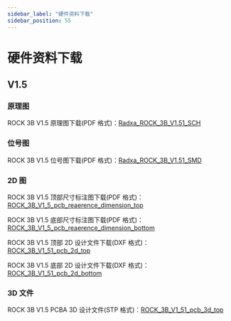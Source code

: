```yaml
---
sidebar_label: "硬件资料下载"
sidebar_position: 55
---
```


# 硬件资料下载

## V1.5

### 原理图

ROCK 3B V1.5 原理图下载(PDF 格式)：[Radxa_ROCK_3B_V1.51_SCH](https://dl.radxa.com/rock3/docs/hw/3b/Radxa_ROCK_3B_V1.51_SCH.pdf)

### 位号图

ROCK 3B V1.5 位号图下载(PDF 格式)：[Radxa_ROCK_3B_V1.51_SMD](https://dl.radxa.com/rock3/docs/hw/3b/Radxa_ROCK_3B_V1.51_SMD.pdf)

### 2D 图

ROCK 3B V1.5 顶部尺寸标注图下载(PDF 格式)：[ROCK_3B_V1_5_pcb_reaerence_dimension_top](https://dl.radxa.com/rock3/docs/hw/3b/ROCK_3B_V1_5_pcb_reference_dimension_top.pdf)

ROCK 3B V1.5 底部尺寸标注图下载(PDF 格式)：[ROCK_3B_V1_5_pcb_reaerence_dimension_bottom](https://dl.radxa.com/rock3/docs/hw/3b/ROCK_3B_V1_5_pcb_reference_dimension_bottom.pdf)

ROCK 3B V1.5 顶部 2D 设计文件下载(DXF 格式)：[ROCK_3B_V1_51_pcb_2d_top](https://dl.radxa.com/rock3/docs/hw/3b/ROCK_3B_V1_51_pcb_2d_top.dxf)

ROCK 3B V1.5 底部 2D 设计文件下载(DXF 格式)：[ROCK_3B_V1_51_pcb_2d_bottom](https://dl.radxa.com/rock3/docs/hw/3b/ROCK_3B_V1_51_pcb_2d_bottom.dxf)

### 3D 文件

ROCK 3B V1.5 PCBA 3D 设计文件(STP 格式)：[ROCK_3B_V1_51_pcb_3d_top](https://dl.radxa.com/rock3/docs/hw/3b/radxa_rock_3b_sbc_3d_v1.51.stp.zip)
